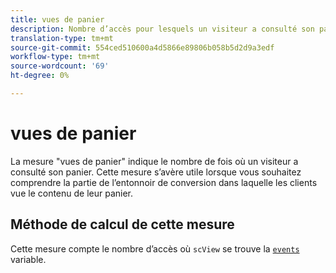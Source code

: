 ```yaml
---
title: vues de panier
description: Nombre d’accès pour lesquels un visiteur a consulté son panier.
translation-type: tm+mt
source-git-commit: 554ced510600a4d5866e89806b058b5d2d9a3edf
workflow-type: tm+mt
source-wordcount: '69'
ht-degree: 0%

---
```



# vues de panier

La mesure &quot;vues de panier&quot; indique le nombre de fois où un visiteur a consulté son panier. Cette mesure s’avère utile lorsque vous souhaitez comprendre la partie de l’entonnoir de conversion dans laquelle les clients vue le contenu de leur panier.

## Méthode de calcul de cette mesure

Cette mesure compte le nombre d’accès où `scView` se trouve la [`events`](/help/implement/vars/page-vars/events/events-overview.md) variable.
